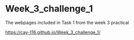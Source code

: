 # Week_3_challenge_1
The webpages included in Task 1 from the week 3 practical

https://cay-116.github.io/Week_3_challenge_1/
